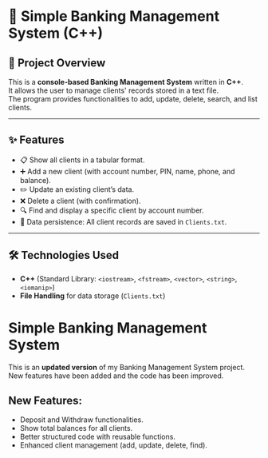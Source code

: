 # 🏦 Simple Banking Management System (C++)

## 📌 Project Overview
This is a **console-based Banking Management System** written in **C++**.  
It allows the user to manage clients' records stored in a text file.  
The program provides functionalities to add, update, delete, search, and list clients.

---

## ✨ Features
- 📋 Show all clients in a tabular format.
- ➕ Add a new client (with account number, PIN, name, phone, and balance).
- ✏️ Update an existing client’s data.
- ❌ Delete a client (with confirmation).
- 🔍 Find and display a specific client by account number.
- 💾 Data persistence: All client records are saved in `Clients.txt`.

---

## 🛠️ Technologies Used
- **C++** (Standard Library: `<iostream>`, `<fstream>`, `<vector>`, `<string>`, `<iomanip>`)
- **File Handling** for data storage (`Clients.txt`)
  
# Simple Banking Management System

This is an **updated version** of my Banking Management System project.  
New features have been added and the code has been improved.

## New Features:
- Deposit and Withdraw functionalities.
- Show total balances for all clients.
- Better structured code with reusable functions.
- Enhanced client management (add, update, delete, find).
